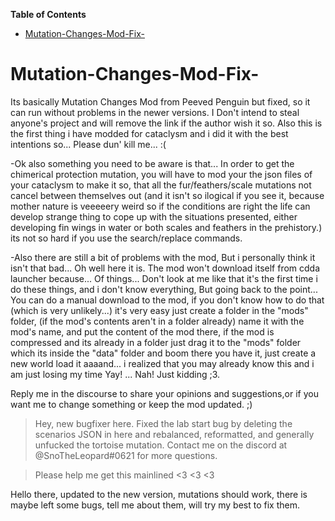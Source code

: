 <!-- START doctoc generated TOC please keep comment here to allow auto update -->
<!-- DON'T EDIT THIS SECTION, INSTEAD RE-RUN doctoc TO UPDATE -->
**Table of Contents**  

- [Mutation-Changes-Mod-Fix-](#mutation-changes-mod-fix-)

<!-- END doctoc generated TOC please keep comment here to allow auto update -->

# Mutation-Changes-Mod-Fix-
Its basically Mutation Changes Mod from Peeved Penguin but fixed, so it can run without problems in the newer versions. I Don't intend to steal anyone's project and will remove the link if the author wish it so. Also this is the first thing i have modded for cataclysm and i did it with the best intentions so... Please dun' kill me... :(

-Ok also something you need to be aware is that... In order to get the chimerical protection mutation, you will have to mod your the json files of your cataclysm to make it so, that all the fur/feathers/scale mutations not cancel between themselves out (and it isn't so ilogical if you see it, because mother nature is veeeeery weird so if the conditions are right the life can develop strange thing to cope up with the situations presented, either developing fin wings in water or both scales and feathers in the prehistory.) its not so hard if you use the search/replace commands. 

-Also there are still a bit of problems with the mod, But i personally think it isn't that bad... Oh well here it is. The mod won't download itself from cdda launcher because... Of things... Don't look at me like that it's the first time i do these things, and i don't know everything, But going back to the point... You can do a manual download to the mod, if you don't know how to do that (which is very unlikely...) it's very easy just create a folder in the "mods" folder, (if the mod's contents aren't in a folder already) name it with the mod's name, and put the content of the mod there, if the mod is compressed and its already in a folder just drag it to the "mods" folder which its inside the "data" folder and boom there you have it, just create a new world load it aaaand... i realized that you may already know this and i am just losing my time Yay! ... Nah! Just kidding ;3.

Reply me in the discourse to share your opinions and suggestions,or if you want me to change something or keep the mod updated. ;)

>Hey, new bugfixer here. Fixed
the lab start bug by deleting
the scenarios JSON in here
and rebalanced, reformatted, and 
generally unfucked the tortoise
mutation. Contact me on the discord at @SnoTheLeopard#0621 for more questions.

>Please help me get this mainlined <3 <3 <3

Hello there, updated to the new version, mutations should work, there is maybe left some bugs, tell me about them, will try my best to fix them.
